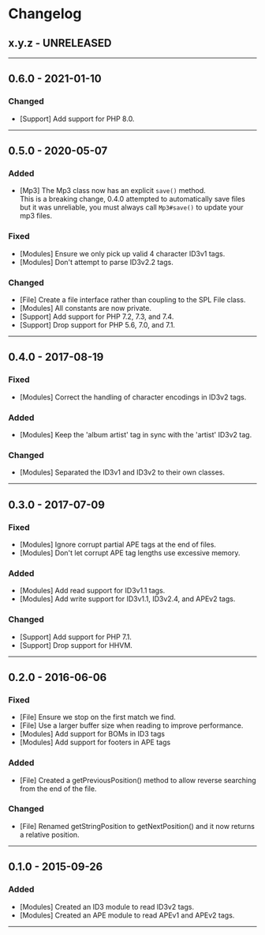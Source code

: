Changelog
=========

## x.y.z - UNRELEASED

--------

## 0.6.0 - 2021-01-10

### Changed

* [Support] Add support for PHP 8.0.

--------

## 0.5.0 - 2020-05-07

### Added

* [Mp3] The Mp3 class now has an explicit `save()` method.  
This is a breaking change, 0.4.0 attempted to automatically save files but it was unreliable, you must always call `Mp3#save()` to update your mp3 files.

### Fixed

* [Modules] Ensure we only pick up valid 4 character ID3v1 tags.
* [Modules] Don't attempt to parse ID3v2.2 tags.

### Changed

* [File] Create a file interface rather than coupling to the SPL File class.
* [Modules] All constants are now private.
* [Support] Add support for PHP 7.2, 7.3, and 7.4.
* [Support] Drop support for PHP 5.6, 7.0, and 7.1.

--------

## 0.4.0 - 2017-08-19

### Fixed

* [Modules] Correct the handling of character encodings in ID3v2 tags.

### Added

* [Modules] Keep the 'album artist' tag in sync with the 'artist' ID3v2 tag.

### Changed

* [Modules] Separated the ID3v1 and ID3v2 to their own classes.

--------

## 0.3.0 - 2017-07-09

### Fixed

* [Modules] Ignore corrupt partial APE tags at the end of files.
* [Modules] Don't let corrupt APE tag lengths use excessive memory.

### Added

* [Modules] Add read support for ID3v1.1 tags.
* [Modules] Add write support for ID3v1.1, ID3v2.4, and APEv2 tags.

### Changed

* [Support] Add support for PHP 7.1.
* [Support] Drop support for HHVM.

--------

## 0.2.0 - 2016-06-06

### Fixed

* [File] Ensure we stop on the first match we find.
* [File] Use a larger buffer size when reading to improve performance.
* [Modules] Add support for BOMs in ID3 tags
* [Modules] Add support for footers in APE tags

### Added

* [File] Created a getPreviousPosition() method to allow reverse searching from the end of the file.

### Changed

* [File] Renamed getStringPosition to getNextPosition() and it now returns a relative position.

--------

## 0.1.0 - 2015-09-26

### Added

* [Modules] Created an ID3 module to read ID3v2 tags.
* [Modules] Created an APE module to read APEv1 and APEv2 tags.

--------
